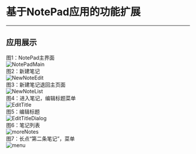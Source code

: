 ﻿# 基于NotePad应用的功能扩展
---
## 应用展示
图1：NotePad主界面<br>
![NotePadMain](https://raw.githubusercontent.com/douerza/picture/master/NotePadPic/NotePadMain.png)<br>
图2：新建笔记<br>
![NewNoteEdit](https://raw.githubusercontent.com/douerza/picture/master/NotePadPic/NewNoteEdit.png)<br>
图3：新建笔记退回主页面<br>
![NewNoteList](https://raw.githubusercontent.com/douerza/picture/master/NotePadPic/NewNoteList.png)<br>
图4：进入笔记，编辑标题菜单<br>
![EditTitle](https://raw.githubusercontent.com/douerza/picture/master/NotePadPic/EditTitle.png)<br>
图5：编辑标题<br>
![EditTitleDialog](https://raw.githubusercontent.com/douerza/picture/master/NotePadPic/EditTileDialog.png)<br>
图6：笔记列表<br>
![moreNotes](https://raw.githubusercontent.com/douerza/picture/master/NotePadPic/moreNotes.png)<br>
图7：长点“第二条笔记”，菜单<br>
![menu](https://raw.githubusercontent.com/douerza/picture/master/NotePadPic/menu.png)<br>

